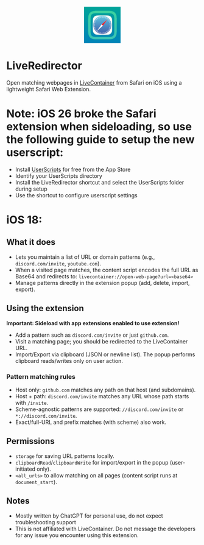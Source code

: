 <p align="center">
  <img src="DynamicRedirect%20Extension/images/icon-128.png" alt="LiveRedirector icon" width="96" height="96" />
</p>

# LiveRedirector

Open matching webpages in [LiveContainer](https://github.com/LiveContainer/LiveContainer) from Safari on iOS using a lightweight Safari Web Extension.

# Note: iOS 26 broke the Safari extension when sideloading, so use the following guide to setup the new userscript:

- Install [UserScripts](https://apps.apple.com/ca/app/userscripts/id1463298887) for free from the App Store
- Identify your UserScripts directory
- Install the LiveRedirector shortcut and select the UserScripts folder during setup
- Use the shortcut to configure userscript settings

# iOS 18:

## What it does
- Lets you maintain a list of URL or domain patterns (e.g., `discord.com/invite`, `youtube.com`).
- When a visited page matches, the content script encodes the full URL as Base64 and redirects to:
  `livecontainer://open-web-page?url=<base64>`
- Manage patterns directly in the extension popup (add, delete, import, export).

## Using the extension

**Important: Sideload with app extensions enabled to use extension!**

- Add a pattern such as `discord.com/invite` or just `github.com`.
- Visit a matching page; you should be redirected to the LiveContainer URL.
- Import/Export via clipboard (JSON or newline list). The popup performs clipboard reads/writes only on user action.

### Pattern matching rules
- Host only: `github.com` matches any path on that host (and subdomains).
- Host + path: `discord.com/invite` matches any URL whose path starts with `/invite`.
- Scheme-agnostic patterns are supported: `//discord.com/invite` or `*://discord.com/invite`.
- Exact/full-URL and prefix matches (with scheme) also work.

## Permissions
- `storage` for saving URL patterns locally.
- `clipboardRead`/`clipboardWrite` for import/export in the popup (user-initiated only).
- `<all_urls>` to allow matching on all pages (content script runs at `document_start`).

## Notes
- Mostly written by ChatGPT for personal use, do not expect troubleshooting support
- This is not affiliated with LiveContainer. Do not message the developers for any issue you encounter using this extension.
